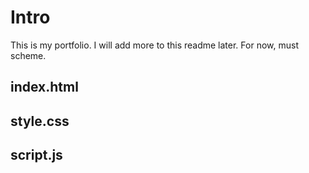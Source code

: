<h1>Intro</h1>
This is my portfolio. I will add more to this readme later. For now, must scheme.

<h2>index.html</h2>

<h2>style.css</h2>

<h2>script.js</h2>
